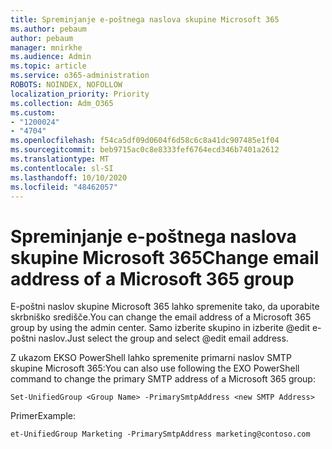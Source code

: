 ```yaml
---
title: Spreminjanje e-poštnega naslova skupine Microsoft 365
ms.author: pebaum
author: pebaum
manager: mnirkhe
ms.audience: Admin
ms.topic: article
ms.service: o365-administration
ROBOTS: NOINDEX, NOFOLLOW
localization_priority: Priority
ms.collection: Adm_O365
ms.custom:
- "1200024"
- "4704"
ms.openlocfilehash: f54ca5df09d0604f6d58c6c8a41dc907485e1f04
ms.sourcegitcommit: beb9715ac0c8e8333fef6764ecd346b7401a2612
ms.translationtype: MT
ms.contentlocale: sl-SI
ms.lasthandoff: 10/10/2020
ms.locfileid: "48462057"
---
```

# <a name="change-email-address-of-a-microsoft-365-group"></a><span data-ttu-id="93822-102">Spreminjanje e-poštnega naslova skupine Microsoft 365</span><span class="sxs-lookup"><span data-stu-id="93822-102">Change email address of a Microsoft 365 group</span></span>

<span data-ttu-id="93822-103">E-poštni naslov skupine Microsoft 365 lahko spremenite tako, da uporabite skrbniško središče.</span><span class="sxs-lookup"><span data-stu-id="93822-103">You can change the email address of a Microsoft 365 group by using the admin center.</span></span> <span data-ttu-id="93822-104">Samo izberite skupino in izberite @edit e-poštni naslov.</span><span class="sxs-lookup"><span data-stu-id="93822-104">Just select the group and select @edit email address.</span></span>

<span data-ttu-id="93822-105">Z ukazom EKSO PowerShell lahko spremenite primarni naslov SMTP skupine Microsoft 365:</span><span class="sxs-lookup"><span data-stu-id="93822-105">You can also use following the EXO PowerShell command to change the primary SMTP address of a Microsoft 365 group:</span></span>

`Set-UnifiedGroup <Group Name> -PrimarySmtpAddress <new SMTP Address>`

<span data-ttu-id="93822-106">Primer</span><span class="sxs-lookup"><span data-stu-id="93822-106">Example:</span></span>

`et-UnifiedGroup Marketing -PrimarySmtpAddress marketing@contoso.com`
